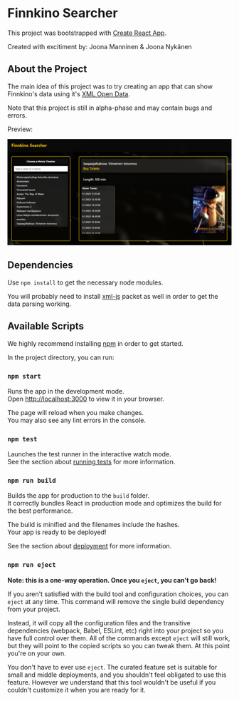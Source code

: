 # Finnkino Searcher

This project was bootstrapped with [Create React App](https://github.com/facebook/create-react-app).

Created with excitiment by: Joona Manninen & Joona Nykänen

## About the Project

The main idea of this project was to try creating an app that can show Finnkino's data using it's [XML Open Data](https://www.finnkino.fi/xml/).

Note that this project is still in alpha-phase and may contain bugs and errors.

Preview:

![Preview Image](https://raw.githubusercontent.com/joonanykanen/finnkino-searcher/master/public/site-alpha-preview.png)

## Dependencies

Use `npm install` to get the necessary node modules.

You will probably need to install [xml-js](https://www.npmjs.com/package/xml-js) packet as well in order to get the data parsing working.

## Available Scripts

We highly recommend installing [npm](https://nodejs.org/en/download/) in order to get started.

In the project directory, you can run:

### `npm start`

Runs the app in the development mode.\
Open [http://localhost:3000](http://localhost:3000) to view it in your browser.

The page will reload when you make changes.\
You may also see any lint errors in the console.

### `npm test`

Launches the test runner in the interactive watch mode.\
See the section about [running tests](https://facebook.github.io/create-react-app/docs/running-tests) for more information.

### `npm run build`

Builds the app for production to the `build` folder.\
It correctly bundles React in production mode and optimizes the build for the best performance.

The build is minified and the filenames include the hashes.\
Your app is ready to be deployed!

See the section about [deployment](https://facebook.github.io/create-react-app/docs/deployment) for more information.

### `npm run eject`

**Note: this is a one-way operation. Once you `eject`, you can't go back!**

If you aren't satisfied with the build tool and configuration choices, you can `eject` at any time. This command will remove the single build dependency from your project.

Instead, it will copy all the configuration files and the transitive dependencies (webpack, Babel, ESLint, etc) right into your project so you have full control over them. All of the commands except `eject` will still work, but they will point to the copied scripts so you can tweak them. At this point you're on your own.

You don't have to ever use `eject`. The curated feature set is suitable for small and middle deployments, and you shouldn't feel obligated to use this feature. However we understand that this tool wouldn't be useful if you couldn't customize it when you are ready for it.
